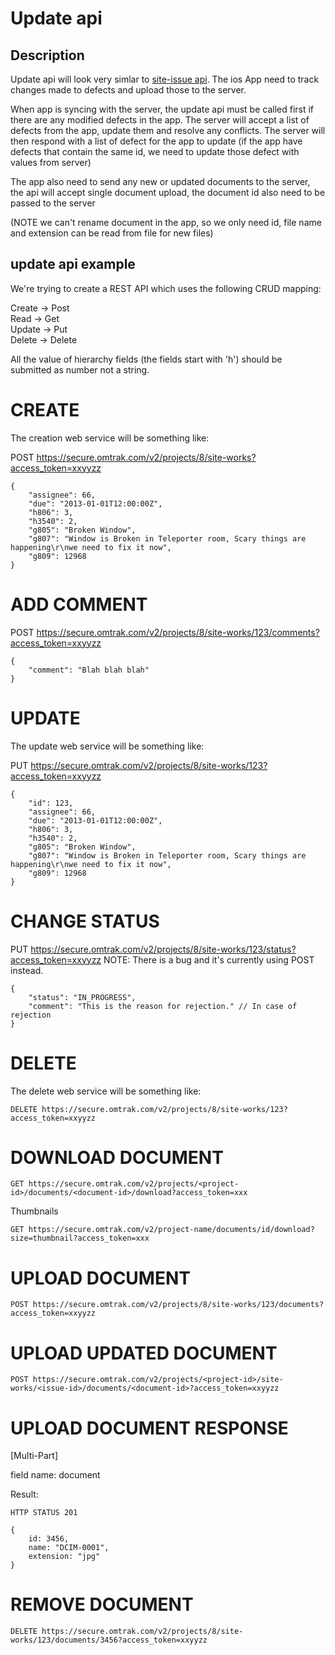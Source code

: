 Update api
==========

Description
-----------

Update api will look very simlar to [site-issue api](site-issue.md).  The ios App need to track changes made to defects and upload those to 
the server.

When app is syncing with the server, the update api must be called first if there are any modified defects in the app.  The server will
accept a list of defects from the app, update them and resolve any conflicts.  The server will then respond with a list of defect for 
the app to update (if the app have defects that contain the same id, we need to update those defect with values from server)

The app also need to send any new or updated documents to the server, the api will accept single document upload, the document id also need
to be passed to the server 

(NOTE we can't rename document in the app, so we only need id, file name and extension can be read from file for new files)

update api example 
------------------

We're trying to create a REST API which uses the following CRUD mapping:

Create -> Post  
Read -> Get  
Update -> Put  
Delete -> Delete  

All the value of hierarchy fields (the fields start with 'h') should be submitted as number not a string.

CREATE
======

The creation web service will be something like:

POST https://secure.omtrak.com/v2/projects/8/site-works?access_token=xxyyzz

    {
        "assignee": 66,
        "due": "2013-01-01T12:00:00Z",
        "h806": 3,
        "h3540": 2,
        "g805": "Broken Window",
        "g807": "Window is Broken in Teleporter room, Scary things are happening\r\nwe need to fix it now",
        "g809": 12968
    }

ADD COMMENT
===========

POST https://secure.omtrak.com/v2/projects/8/site-works/123/comments?access_token=xxyyzz

    {
        "comment": "Blah blah blah"
    }

UPDATE
======

The update web service will be something like:

PUT https://secure.omtrak.com/v2/projects/8/site-works/123?access_token=xxyyzz

    {
        "id": 123,
        "assignee": 66,
        "due": "2013-01-01T12:00:00Z",
        "h806": 3,
        "h3540": 2,
        "g805": "Broken Window",
        "g807": "Window is Broken in Teleporter room, Scary things are happening\r\nwe need to fix it now",
        "g809": 12968
    }

CHANGE STATUS
=============

PUT https://secure.omtrak.com/v2/projects/8/site-works/123/status?access_token=xxyyzz
NOTE: There is a bug and it's currently using POST instead.

    {
        "status": "IN_PROGRESS",
        "comment": "This is the reason for rejection." // In case of rejection
    }

DELETE
======

The delete web service will be something like:

    DELETE https://secure.omtrak.com/v2/projects/8/site-works/123?access_token=xxyyzz

DOWNLOAD DOCUMENT
=================

    GET https://secure.omtrak.com/v2/projects/<project-id>/documents/<document-id>/download?access_token=xxx

Thumbnails

    GET https://secure.omtrak.com/v2/project-name/documents/id/download?size=thumbnail?access_token=xxx

UPLOAD DOCUMENT
===============

    POST https://secure.omtrak.com/v2/projects/8/site-works/123/documents?access_token=xxyyzz

UPLOAD UPDATED DOCUMENT
=======================
    
    POST https://secure.omtrak.com/v2/projects/<project-id>/site-works/<issue-id>/documents/<document-id>?access_token=xxyyzz

UPLOAD DOCUMENT RESPONSE
========================

[Multi-Part]

field name: document

Result:

    HTTP STATUS 201

    {
        id: 3456,
        name: "DCIM-0001",
        extension: "jpg"
    }

REMOVE DOCUMENT
===============

    DELETE https://secure.omtrak.com/v2/projects/8/site-works/123/documents/3456?access_token=xxyyzz

